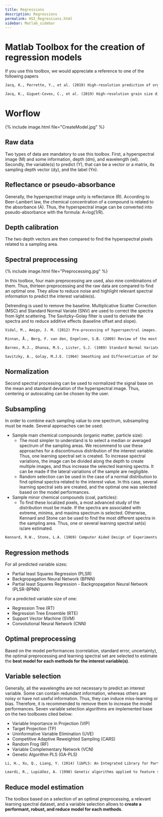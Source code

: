```yaml
---
title: Regressions
description: Regressions
permalink: HSI_Regressions.html
sidebar: Matlab_sidebar
---
```


# Matlab Toolbox for the creation of regression models

If you use this toolbox, we would appreciate a reference to one of the following papers

```markdown
Jacq, K., Perrette, Y., et al. (2019) High-resolution prediction of organic matter concentration with hyperspectral imaging on a sediment core. Science of the Total Environment 663: 236–244

Jacq, K., Giguet-Covex, C., et al. (2019) High-resolution grain size distribution of sediment core with hyperspectral imaging. Sedimentary Geology 393–394:
```

# Worflow

{% include image.html file="CreateModel.jpg" %}

## Raw data

Two types of data are mandatory to use this toolbox. First, a hyperspectral image (M) and some information, depth (dm), and wavelength (wl). Secondly, the variable(s) to predict (Y), that can be a vector or a matrix, its sampling depth vector (dy), and the label (Yn).

## Reflectance or pseudo-absorbance
Generally, the hyperspectral image unity is reflectance (R). According to Beer-Lambert law, the chemical concentration of a compound is related to the absorbance (A). Thus, the hyperspectral image can be converted into pseudo-absorbance with the formula: A=log(1/R).

## Depth calibration
The two depth vectors are then compared to find the hyperspectral pixels related to a sampling area.

## Spectral preprocessing

{% include image.html file="Preprocessing.jpg" %}

In this toolbox, four main preprocessing are used, also nine combinations of them. Thus, thirteen preprocessing and the raw data are compared to find an optimal one. They allow to reduce noise and highlight relevant spectral information to predict the interest variable(s).

Detrending is used to remove the baseline. Multiplicative Scatter Correction (MSC) and Standard Normal Variate (SNV) are used to correct the spectra from light scattering. The Savitzky–Golay filter is used to derivate the spectra and to reduce additive effects (baseline offset and slope).

```markdown
Vidal, M., Amigo, J. M. (2012) Pre-processing of hyperspectral images. Essential steps before image analysis. Chemometrics and Intelligent Laboratory Systems 117: 138–148

Rinnan, Å., Berg, F. van den, Engelsen, S.B. (2009) Review of the most common preprocessing techniques for near-infrared spectra. TrAC Trends in Analytical Chemistry 28: 1201–1222

Barnes, R.J., Dhanoa, M.S., Lister, S.J. (1989) Standard Normal Variate Transformation and De-Trending of Near-Infrared Diffuse Reflectance Spectra. Applied Spectroscopy 43: 772–777

Savitzky, A., Golay, M.J.E. (1964) Smoothing and Differentiation of Data by Simplified Least Squares Procedures. Analytical Chemistry 36: 1627–1639
```

## Normalization
Second spectral processing can be used to normalized the signal base on the mean and standard deviation of the hyperspectral image. Thus, centering or autoscaling can be chosen by the user.

## Subsampling
In order to combine each sampling value to one spectrum, subsampling must be made. Several approaches can be used:
*  Sample main chemical compounds (organic matter, particle size):
	* The most simpler to understand is to select a median or averaged spectrum of the sampling areas. We recommend to use these approaches for a discontinuous distribution of the interest variable. Thus, one learning spectral set is created. 
To increase spectral variations, the image can be divided along the depth to create multiple images, and thus increase the selected learning spectra. It can be made if the lateral variations of the sample are negligible.
	* Random selection can be used in the case of a normal distribution to find optimal spectra related to the interest value. In this case, several learning spectral sets are created, and the optimal one was selected based on the model performances.
*  Sample minor chemical compounds (coal, particles):
	* To find these localized pixels, a most advanced study of the distribution must be made. If the spectra are associated with extreme, minima, and maxima spectrum is selected. Otherwise, Kennard and Stone can be used to find the most different spectra in the sampling area. Thus, one or several learning spectral set(s) is/are estimated.

```markdown
Kennard, R.W., Stone, L.A. (1969) Computer Aided Design of Experiments. Technometrics 11: 137–148
```

## Regression methods

For all predicted variable sizes:
* Partial least Squares Regression (PLSR)
* Backgropagation Neural Network (BPNN)
* Partial least Squares Regression - Backgropagation Neural Network (PLSR-BPNN)

For a predicted variable size of one:
* Regression Tree (RT)
* Regression Tree Ensemble (RTE)
* Support Vector Machine (SVM)
* Convolutional Neural Network (CNN)

## Optimal preprocessing
Based on the model performances (correlation, standard error, uncertainty), the optimal preprocessing and learning spectral set are selected to estimate the **best model for each methods for the interest variable(s)**.

## Variable selection

Generally, all the wavelengths are not necessary to predict an interest variable. Some can contain redundant information, whereas others are noisy or have not useful information. Thus, they can induce miss-learning or bias. Therefore, it is recommended to remove them to increase the model performances. Seven variable selection algorithms are implemented base on the two toolboxes cited below: 
* Variable Importance in Projection (VIP)
* Target Projection (TP)
* Uninformative Variable Elimination (UVE)
* Competitive Adaptive Reweighted Sampling (CARS)
* Random Frog (RF)
* Variable Complementary Network (VCN)
* Genetic Algorithm PLS (GA-PLS)

```markdown
Li, H., Xu, Q., Liang, Y. (2014) libPLS: An Integrated Library for Partial Least Squares Regression and Discriminant Analysis. PeerJ PrePrints

Leardi, R., Lupiáñez, A. (1998) Genetic algorithms applied to feature selection in PLS regression: how and when to use them. Chemometrics and Intelligent Laboratory Systems 41: 195–207
```

## Reduce model estimation
The toolbox based on a selection of an optimal preprocessing, a relevant learning spectral dataset, and a variable selection allows to **create a performant, robust, and reduce model for each methods**.
